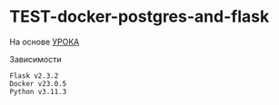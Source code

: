 # TEST-docker-postgres-and-flask
На основе [УРОКА](https://testdriven.io/blog/dockerizing-flask-with-postgres-gunicorn-and-nginx/)

Зависимости
```
Flask v2.3.2
Docker v23.0.5
Python v3.11.3
```

